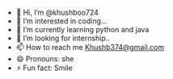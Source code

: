 - 👋 Hi, I’m @khushboo724
- 👀 I’m interested in coding...
- 🌱 I’m currently learning python and java
- 💞️ I’m looking for internship..
- 📫 How to reach me Khushb374@gmail.com
- 😄 Pronouns: she
- ⚡ Fun fact: Smile

<!---
khushboo724/khushboo724 is a ✨ special ✨ repository because its `README.md` (this file) appears on your GitHub profile.
You can click the Preview link to take a look at your changes.
--->
